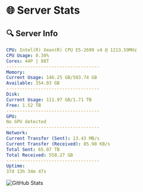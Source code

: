 # 🌐 Server Stats
## 🔍 Server Info
```yaml
CPU: Intel(R) Xeon(R) CPU E5-2699 v4 @ 1213.59MHz
CPU Usage: 0.30%
Cores: 44P | 88T
-----------------------------------
Memory:
Current Usage: 146.25 GB/503.74 GB
Available: 354.03 GB
-----------------------------------
Disk:
Current Usage: 111.97 GB/1.71 TB
Free: 1.52 TB
-----------------------------------
GPU:
No GPU detected
-----------------------------------
Network:
Current Transfer (Sent): 13.43 MB/s
Current Transfer (Received): 85.98 KB/s
Total Sent: 65.07 TB
Total Received: 558.27 GB
-----------------------------------
Uptime:
37d 13h 34m 47s
```
![GitHub Stats](https://img.shields.io/badge/Updated-2025-04-14_10:57:36-blue)